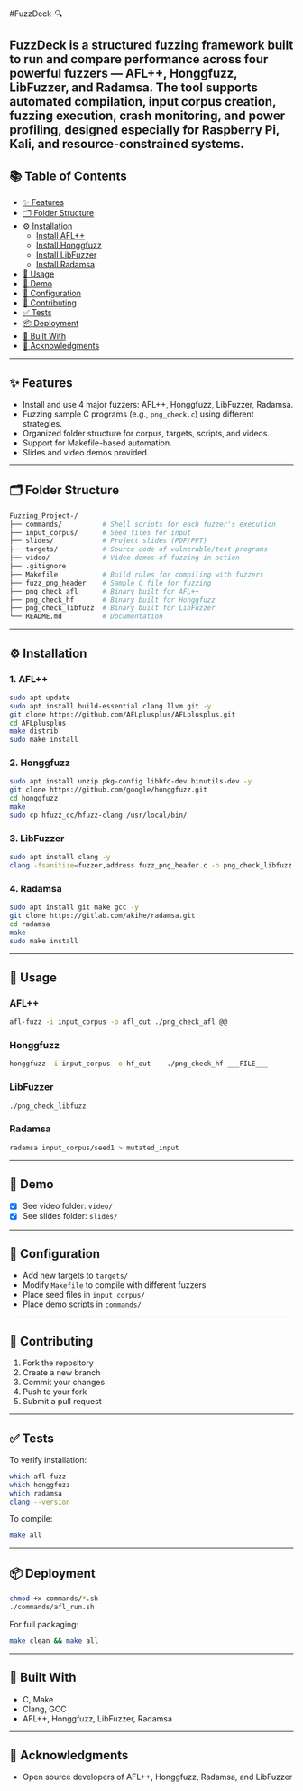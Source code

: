 
#FuzzDeck-🔍

FuzzDeck is a structured fuzzing framework built to run and compare performance across four powerful fuzzers — AFL++, Honggfuzz, LibFuzzer, and Radamsa. The tool supports automated compilation, input corpus creation, fuzzing execution, crash monitoring, and power profiling, designed especially for Raspberry Pi, Kali, and resource-constrained systems.
---

## 📚 Table of Contents

- [✨ Features](#-features)  
- [🗂️ Folder Structure](#-folder-structure)  
- [⚙️ Installation](#️-installation)  
  - [Install AFL++](#1-afl)  
  - [Install Honggfuzz](#2-honggfuzz)  
  - [Install LibFuzzer](#3-libfuzzer)  
  - [Install Radamsa](#4-radamsa)  
- [🚀 Usage](#-usage)  
- [🎥 Demo](#-demo)  
- [🔧 Configuration](#-configuration)  
- [🤝 Contributing](#-contributing)  
- [✅ Tests](#-tests)  
- [📦 Deployment](#-deployment)  
- [🧱 Built With](#-built-with)  
- [🙏 Acknowledgments](#-acknowledgments)

---

## ✨ Features

- Install and use 4 major fuzzers: AFL++, Honggfuzz, LibFuzzer, Radamsa.
- Fuzzing sample C programs (e.g., `png_check.c`) using different strategies.
- Organized folder structure for corpus, targets, scripts, and videos.
- Support for Makefile-based automation.
- Slides and video demos provided.

---

## 🗂️ Folder Structure

```bash
Fuzzing_Project-/
├── commands/          # Shell scripts for each fuzzer's execution
├── input_corpus/      # Seed files for input
├── slides/            # Project slides (PDF/PPT)
├── targets/           # Source code of vulnerable/test programs
├── video/             # Video demos of fuzzing in action
├── .gitignore         
├── Makefile           # Build rules for compiling with fuzzers
├── fuzz_png_header    # Sample C file for fuzzing
├── png_check_afl      # Binary built for AFL++
├── png_check_hf       # Binary built for Honggfuzz
├── png_check_libfuzz  # Binary built for LibFuzzer
└── README.md          # Documentation
```

---

## ⚙️ Installation

### 1. AFL++
```bash
sudo apt update
sudo apt install build-essential clang llvm git -y
git clone https://github.com/AFLplusplus/AFLplusplus.git
cd AFLplusplus
make distrib
sudo make install
```

### 2. Honggfuzz
```bash
sudo apt install unzip pkg-config libbfd-dev binutils-dev -y
git clone https://github.com/google/honggfuzz.git
cd honggfuzz
make
sudo cp hfuzz_cc/hfuzz-clang /usr/local/bin/
```

### 3. LibFuzzer
```bash
sudo apt install clang -y
clang -fsanitize=fuzzer,address fuzz_png_header.c -o png_check_libfuzz
```

### 4. Radamsa
```bash
sudo apt install git make gcc -y
git clone https://gitlab.com/akihe/radamsa.git
cd radamsa
make
sudo make install
```

---

## 🚀 Usage

### AFL++
```bash
afl-fuzz -i input_corpus -o afl_out ./png_check_afl @@
```

### Honggfuzz
```bash
honggfuzz -i input_corpus -o hf_out -- ./png_check_hf ___FILE___
```

### LibFuzzer
```bash
./png_check_libfuzz
```

### Radamsa
```bash
radamsa input_corpus/seed1 > mutated_input
```

---

## 🎥 Demo

- [x] See video folder: `video/`
- [x] See slides folder: `slides/`

---

## 🔧 Configuration

- Add new targets to `targets/`
- Modify `Makefile` to compile with different fuzzers
- Place seed files in `input_corpus/`
- Place demo scripts in `commands/`

---

## 🤝 Contributing

1. Fork the repository
2. Create a new branch
3. Commit your changes
4. Push to your fork
5. Submit a pull request

---

## ✅ Tests

To verify installation:
```bash
which afl-fuzz
which honggfuzz
which radamsa
clang --version
```

To compile:
```bash
make all
```

---

## 📦 Deployment

```bash
chmod +x commands/*.sh
./commands/afl_run.sh
```

For full packaging:
```bash
make clean && make all
```

---

## 🧱 Built With

- C, Make
- Clang, GCC
- AFL++, Honggfuzz, LibFuzzer, Radamsa

---

## 🙏 Acknowledgments

- Open source developers of AFL++, Honggfuzz, Radamsa, and LibFuzzer
